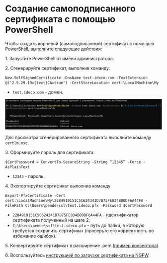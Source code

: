 # Создание самоподписанного сертификата c помощью PowerShell

Чтобы создать корневой (самоподписанный) сертификат с помощью PowerShell, выполните следующие действия:

1\. Запустите PowerShell от имени администратора.

2\. Сгенерируйте сертификат, выполнив команду:

```
New-SelfSignedCertificate -DnsName test.ideco.com -TextExtension @("2.5.29.19={text}CA=true") -CertStoreLocation cert:\LocalMachine\My
```

* `test.ideco.com` - домен.

![](/.gitbook/assets/upload-ssl-certificate-to-server.png)

Для просмотра сгенерированного сертификата выполните команду `certlm.msc`.

3\. Сформируйте пароль для сертификата:

```
$CertPassword = ConvertTo-SecureString -String “12345” -Force -AsPlainText
```

* `12345` - пароль.

4\. Экспортируйте сертификат выполнив команду:

```
Export-PfxCertificate -Cert cert:\LocalMachine\My\2284919151C5C624341D7B75FE034B00DF6A44FA -FilePath C:\Users\pende\ssl\test.ideco.pfx -Password $CertPassword
```

* `2284919151C5C624341D7B75FE034B00DF6A44FA` - идентификатор сертификата полученный на шаге 2;
* `C:\Users\pende\ssl\test.ideco.pfx` - путь до папки, в которую требуется сохранить сертификат (проверьте его корректность во избежание ошибок).

5\. Конвертируйте сертификат в расширение .pem ([пример конвертора](https://www.leaderssl.ru/tools/ssl_converter)).

6\. Воспользуйтесь [инструкцией по загрузке сертификата на NGFW](upload-ssl-certificate-to-server.md).